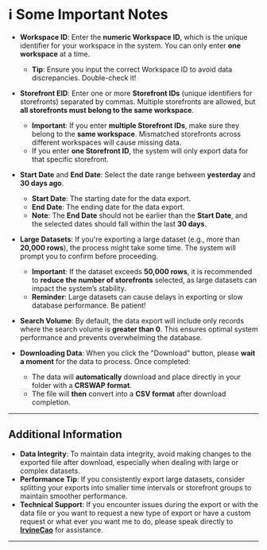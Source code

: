 # ℹ️ **Some Important Notes**

- **Workspace ID**: Enter the **numeric Workspace ID**, which is the unique identifier for your workspace in the system. You can only enter **one workspace** at a time.  
  - **Tip**: Ensure you input the correct Workspace ID to avoid data discrepancies. Double-check it!

- **Storefront EID**: Enter one or more **Storefront IDs** (unique identifiers for storefronts) separated by commas. Multiple storefronts are allowed, but **all storefronts must belong to the same workspace**.  
  - **Important**: If you enter **multiple Storefront IDs**, make sure they belong to the **same workspace**. Mismatched storefronts across different workspaces will cause missing data.
  - If you enter **one Storefront ID**, the system will only export data for that specific storefront.

- **Start Date** and **End Date**: Select the date range between **yesterday** and **30 days ago**.  
  - **Start Date**: The starting date for the data export.  
  - **End Date**: The ending date for the data export.  
  - **Note**: The **End Date** should not be earlier than the **Start Date**, and the selected dates should fall within the last **30 days**.

- **Large Datasets**: If you're exporting a large dataset (e.g., more than **20,000 rows**), the process might take some time. The system will prompt you to confirm before proceeding.  
  - **Important**: If the dataset exceeds **50,000 rows**, it is recommended to **reduce the number of storefronts** selected, as large datasets can impact the system’s stability.  
  - **Reminder**: Large datasets can cause delays in exporting or slow database performance. Be patient!

- **Search Volume**: By default, the data export will include only records where the search volume is **greater than 0**. This ensures optimal system performance and prevents overwhelming the database.  

- **Downloading Data**: When you click the "Download" button, please **wait a moment** for the data to process. Once completed:
  - The data will **automatically** download and place directly in your folder with a **CRSWAP format**.
  - The file will **then** convert into a **CSV format** after download completion.

---

## Additional Information

- **Data Integrity**: To maintain data integrity, avoid making changes to the exported file after download, especially when dealing with large or complex datasets.
- **Performance Tip**: If you consistently export large datasets, consider splitting your exports into smaller time intervals or storefront groups to maintain smoother performance.
- **Technical Support**: If you encounter issues during the export or with the data file or you want to request a new type of export or have a custom request or what ever you want me to do, please speak directly to **[IrvineCao](https://epsilo.slack.com/archives/D075WP12FJ5)** for assistance.

---
